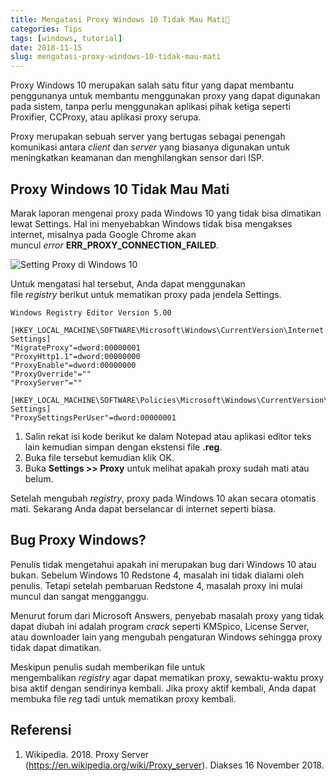 ```yaml
---
title: Mengatasi Proxy Windows 10 Tidak Mau Mati🛑
categories: Tips
tags: [windows, tutorial]
date: 2018-11-15
slug: mengatasi-proxy-windows-10-tidak-mau-mati
---
```


Proxy Windows 10 merupakan salah satu fitur yang dapat membantu penggunanya untuk membantu menggunakan proxy yang dapat
digunakan pada sistem, tanpa perlu menggunakan aplikasi pihak ketiga seperti Proxifier, CCProxy, atau aplikasi proxy
serupa.

Proxy merupakan sebuah server yang bertugas sebagai penengah komunikasi antara *client* dan *server* yang biasanya
digunakan untuk meningkatkan keamanan dan menghilangkan sensor dari ISP.

## Proxy Windows 10 Tidak Mau Mati

Marak laporan mengenai proxy pada Windows 10 yang tidak bisa dimatikan lewat Settings. Hal ini menyebabkan Windows tidak
bisa mengakses internet, misalnya pada Google Chrome akan muncul *error* **ERR_PROXY_CONNECTION_FAILED**.

![Setting Proxy di Windows 10](https://blob.kodesiana.com/kodesiana-public-assets/posts/2018/12/44985786865_3f03e02e25_o.png)

Untuk mengatasi hal tersebut, Anda dapat menggunakan file *registry* berikut untuk mematikan proxy pada jendela
Settings.

```reg
Windows Registry Editor Version 5.00

[HKEY_LOCAL_MACHINE\SOFTWARE\Microsoft\Windows\CurrentVersion\Internet Settings]
"MigrateProxy"=dword:00000001
"ProxyHttp1.1"=dword:00000000
"ProxyEnable"=dword:00000000
"ProxyOverride"=""
"ProxyServer"=""

[HKEY_LOCAL_MACHINE\SOFTWARE\Policies\Microsoft\Windows\CurrentVersion\Internet Settings]
"ProxySettingsPerUser"=dword:00000001
```

1. Salin rekat isi kode berikut ke dalam Notepad atau aplikasi editor teks lain kemudian simpan dengan ekstensi
   file **.reg**.
2. Buka file tersebut kemudian klik OK.
3. Buka **Settings >> Proxy** untuk melihat apakah proxy sudah mati atau belum.

Setelah mengubah *registry*, proxy pada Windows 10 akan secara otomatis mati. Sekarang Anda dapat berselancar di
internet seperti biasa.

## Bug Proxy Windows?

Penulis tidak mengetahui apakah ini merupakan bug dari Windows 10 atau bukan. Sebelum Windows 10 Redstone 4, masalah ini
tidak dialami oleh penulis. Tetapi setelah pembaruan Redstone 4, masalah proxy ini mulai muncul dan sangat mengganggu.

Menurut forum dari Microsoft Answers, penyebab masalah proxy yang tidak dapat diubah ini adalah program *crack* seperti
KMSpico, License Server, atau downloader lain yang mengubah pengaturan Windows sehingga proxy tidak dapat dimatikan.

Meskipun penulis sudah memberikan file untuk mengembalikan *registry* agar dapat mematikan proxy, sewaktu-waktu proxy
bisa aktif dengan sendirinya kembali. Jika proxy aktif kembali, Anda dapat membuka file *reg* tadi untuk mematikan proxy
kembali.

## Referensi

1. Wikipedia. 2018. Proxy Server (https://en.wikipedia.org/wiki/Proxy_server). Diakses 16 November 2018.
